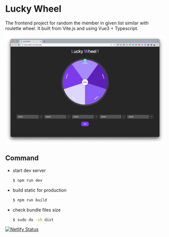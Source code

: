 # Lucky Wheel

The frontend project for random the member in given list similar with roulette wheel.
It built from Vite.js and using Vue3 + Typescript.

![Lucky Wheel Preview](lucky-wheel-preview.png)

## Command
- start dev server
    ```sh
    $ npm run dev
    ```
- build static for production
    ```sh
    $ npm run build
    ```
- check bundle files size
    ```sh
    $ sudo du -sh dist
    ```

[![Netlify Status](https://api.netlify.com/api/v1/badges/bbe82578-67f0-47c1-9d11-47704449f0a9/deploy-status)](https://app.netlify.com/sites/lucky-wheel-vite/deploys)